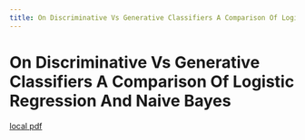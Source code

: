 ```yaml
---
title: On Discriminative Vs Generative Classifiers A Comparison Of Logistic Regression And Naive Bayes
---
```


# On Discriminative Vs Generative Classifiers A Comparison Of Logistic Regression And Naive Bayes

[local pdf](../../../pdfs/on-discriminative-vs-generative-classifiers-a-comparison-of-logistic-regression-and-naive-bayes.pdf)
